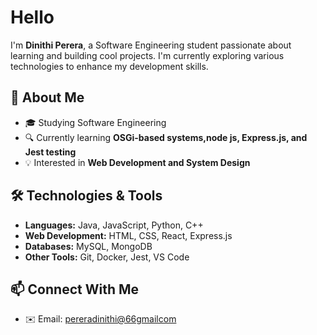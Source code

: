 <h1>Hello</h1>
<p>I'm <strong>Dinithi Perera</strong>, a Software Engineering student passionate about learning and building cool projects. I'm currently exploring various technologies to enhance my development skills.</p>

<h2>🚀 About Me</h2>
<ul>
  <li>🎓 Studying Software Engineering</li>
  <li>🔍 Currently learning <strong>OSGi-based systems,node js, Express.js, and Jest testing</strong></li>
  <li>💡 Interested in <strong>Web Development and System Design</strong></li>
</ul>

<h2>🛠️ Technologies & Tools</h2>
<ul>
  <li><strong>Languages:</strong> Java, JavaScript, Python, C++</li>
  <li><strong>Web Development:</strong> HTML, CSS, React, Express.js</li>
  <li><strong>Databases:</strong> MySQL, MongoDB</li>
  <li><strong>Other Tools:</strong> Git, Docker, Jest, VS Code</li>
</ul>

<h2>📫 Connect With Me</h2>
<ul>
 <li>✉️ Email: <a href="mailto:your.email@example.com">pereradinithi@66gmailcom</a></li>
</ul>
